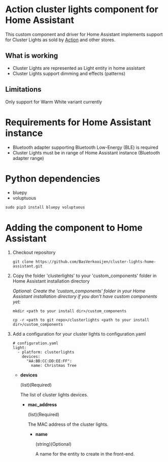 # Action cluster lights component for Home Assistant
This custom component and driver for Home Assistant implements support for Cluster Lights as sold by [Action](https://www.action.com/nl-nl/p/clusterverlichting/) and other stores.

## What is working
* Cluster Lights are represented as Light entity in home assistant
* Cluster Lights support dimming and effects (patterns)

## Limitations
Only support for Warm White variant currently

# Requirements for Home Assistant instance
* Bluetooth adapter supporting Bluetooth Low-Energy (BLE) is required
* Cluster Lights must be in range of Home Assistant instance (Bluetooth adapter range)

# Python dependencies
* bluepy
* voluptuous

`sudo pip3 install bluepy voluptuous`

# Adding the component to Home Assistant
1. Checkout repository

   `git clone https://github.com/BasVerkooijen/cluster-lights-home-assistant.git`

2. Copy the folder 'clusterlights' to your 'custom_components' folder in Home Assistant installation directory

   *Optional: Create the 'custom_components' folder in your Home Assistant installation directory if you don't have custom components yet:*
   
   `mkdir <path to your install dir>/custom_components`

   `cp -r <path to git repo>/clusterlights <path to your install dir>/custom_components`
3. Add a configuration for your cluster lights to configuration.yaml

   ```
   # configuration.yaml
   light:
     - platform: clusterlights
       devices:
         "AA:BB:CC:DD:EE:FF":
           name: Christmas Tree
   ```
   * **devices**
     
     (list)(Required)
     
     The list of cluster lights devices.
     
     * **mac_address**
        
        (list)(Required)
        
        The MAC address of the cluster lights.
     
       * **name**
        
          (string)(Optional)
        
          A name for the entity to create in the front-end.
